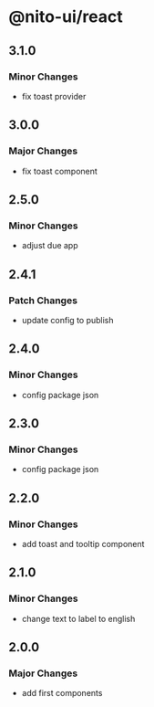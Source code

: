 # @nito-ui/react

## 3.1.0

### Minor Changes

- fix toast provider

## 3.0.0

### Major Changes

- fix toast component

## 2.5.0

### Minor Changes

- adjust due app

## 2.4.1

### Patch Changes

- update config to publish

## 2.4.0

### Minor Changes

- config package json

## 2.3.0

### Minor Changes

- config package json

## 2.2.0

### Minor Changes

- add toast and tooltip component

## 2.1.0

### Minor Changes

- change text to label to english

## 2.0.0

### Major Changes

- add first components

